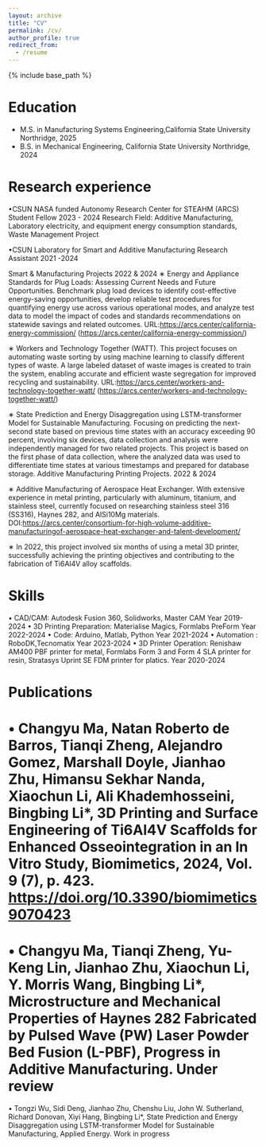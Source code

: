 ```yaml
---
layout: archive
title: "CV"
permalink: /cv/
author_profile: true
redirect_from:
  - /resume
---
```


{% include base_path %}

Education
======
* M.S. in Manufacturing Systems Engineering,California State University Northridge, 2025
* B.S. in  Mechanical Engineering, California State University Northridge, 2024

Research experience
======
•CSUN NASA funded Autonomy Research Center for STEAHM (ARCS)
Student Fellow 2023 - 2024
Research Field: Additive Manufacturing, Laboratory electricity, and equipment energy consumption standards, Waste
Management Project

•CSUN Laboratory for Smart and Additive Manufacturing
Research Assistant 2021 -2024

Smart & Manufacturing Projects 2022 & 2024
∗ Energy and Appliance Standards for Plug Loads: Assessing Current Needs and Future Opportunities.
Benchmark plug load devices to identify cost-effective energy-saving opportunities, develop reliable test procedures for
quantifying energy use across various operational modes, and analyze test data to model the impact of codes and
standards recommendations on statewide savings and related outcomes.
URL:https://arcs.center/california-energy-commission/ (https://arcs.center/california-energy-commission/)

∗ Workers and Technology Together (WATT). This project focuses on automating waste sorting by using machine
learning to classify different types of waste. A large labeled dataset of waste images is created to train the system,
enabling accurate and efficient waste segregation for improved recycling and sustainability.
URL:https://arcs.center/workers-and-technology-together-watt/ (https://arcs.center/workers-and-technology-together-watt/)

∗ State Prediction and Energy Disaggregation using LSTM-transformer Model for Sustainable
Manufacturing. Focusing on predicting the next-second state based on previous time states with an accuracy
exceeding 90 percent, involving six devices, data collection and analysis were independently managed for two related
projects. This project is based on the first phase of data collection, where the analyzed data was used to differentiate
time states at various timestamps and prepared for database storage.
Additive Manufacturing Printing Projects. 2022 & 2024

∗ Additive Manufacturing of Aerospace Heat Exchanger. With extensive experience in metal printing,
particularly with aluminum, titanium, and stainless steel, currently focused on researching stainless steel 316 (SS316),
Haynes 282, and AlSi10Mg materials. DOI:https://arcs.center/consortium-for-high-volume-additive-manufacturingof-aerospace-heat-exchanger-and-talent-development/

∗ In 2022, this project involved six months of using a metal 3D printer, successfully achieving the printing objectives and
contributing to the fabrication of Ti6Al4V alloy scaffolds.

  
Skills
======
• CAD/CAM: Autodesk Fusion 360, Solidworks, Master CAM Year 2019-2024
• 3D Printing Preparation: Materialise Magics, Formlabs PreForm Year 2022-2024
• Code: Arduino, Matlab, Python Year 2021-2024
• Automation : RoboDK,Tecnomatix Year 2023-2024
• 3D Printer Operation: Renishaw AM400 PBF printer for metal, Formlabs Form 3 and Form 4 SLA printer for resin,
Stratasys Uprint SE FDM printer for platics. Year 2020-2024


Publications
======
• Changyu Ma, Natan Roberto de Barros, Tianqi Zheng, Alejandro Gomez, Marshall Doyle, Jianhao Zhu, Himansu
Sekhar Nanda, Xiaochun Li, Ali Khademhosseini, Bingbing Li*, 3D Printing and Surface Engineering of
Ti6Al4V Scaffolds for Enhanced Osseointegration in an In Vitro Study, Biomimetics, 2024, Vol. 9 (7),
p. 423. https://doi.org/10.3390/biomimetics9070423
======
• Changyu Ma, Tianqi Zheng, Yu-Keng Lin, Jianhao Zhu, Xiaochun Li, Y. Morris Wang, Bingbing Li*,
Microstructure and Mechanical Properties of Haynes 282 Fabricated by Pulsed Wave (PW) Laser
Powder Bed Fusion (L-PBF), Progress in Additive Manufacturing. Under review
======
• Tongzi Wu, Sidi Deng, Jianhao Zhu, Chenshu Liu, John W. Sutherland, Richard Donovan, Xiyi Hang, Bingbing
Li*, State Prediction and Energy Disaggregation using LSTM-transformer Model for Sustainable
Manufacturing, Applied Energy. Work in progress


